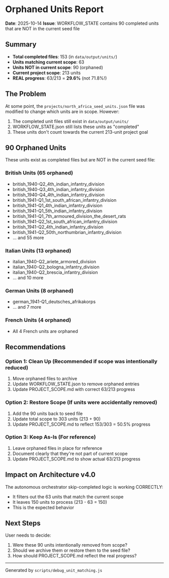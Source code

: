 # Orphaned Units Report

**Date**: 2025-10-14
**Issue**: WORKFLOW_STATE contains 90 completed units that are NOT in the current seed file

## Summary

- **Total completed files**: 153 (in `data/output/units/`)
- **Units matching current scope**: 63
- **Units NOT in current scope**: 90 (orphaned)
- **Current project scope**: 213 units
- **REAL progress**: 63/213 = **29.6%** (not 71.8%!)

## The Problem

At some point, the `projects/north_africa_seed_units.json` file was modified to change which units are in scope. However:

1. The completed unit files still exist in `data/output/units/`
2. WORKFLOW_STATE.json still lists these units as "completed"
3. These units don't count towards the current 213-unit project goal

## 90 Orphaned Units

These units exist as completed files but are NOT in the current seed file:

### British Units (65 orphaned)
- british_1940-Q2_4th_indian_infantry_division
- british_1940-Q3_4th_indian_infantry_division
- british_1940-Q4_4th_indian_infantry_division
- british_1941-Q1_1st_south_african_infantry_division
- british_1941-Q1_4th_indian_infantry_division
- british_1941-Q1_5th_indian_infantry_division
- british_1941-Q1_7th_armoured_division_the_desert_rats
- british_1941-Q2_1st_south_african_infantry_division
- british_1941-Q2_4th_indian_infantry_division
- british_1941-Q2_50th_northumbrian_infantry_division
- ... and 55 more

### Italian Units (13 orphaned)
- italian_1940-Q2_ariete_armored_division
- italian_1940-Q2_bologna_infantry_division
- italian_1940-Q2_brescia_infantry_division
- ... and 10 more

### German Units (8 orphaned)
- german_1941-Q1_deutsches_afrikakorps
- ... and 7 more

### French Units (4 orphaned)
- All 4 French units are orphaned

## Recommendations

### Option 1: Clean Up (Recommended if scope was intentionally reduced)
1. Move orphaned files to archive
2. Update WORKFLOW_STATE.json to remove orphaned entries
3. Update PROJECT_SCOPE.md with correct 63/213 progress

### Option 2: Restore Scope (If units were accidentally removed)
1. Add the 90 units back to seed file
2. Update total scope to 303 units (213 + 90)
3. Update PROJECT_SCOPE.md to reflect 153/303 = 50.5% progress

### Option 3: Keep As-Is (For reference)
1. Leave orphaned files in place for reference
2. Document clearly that they're not part of current scope
3. Update PROJECT_SCOPE.md to show actual 63/213 progress

## Impact on Architecture v4.0

The autonomous orchestrator skip-completed logic is working CORRECTLY:
- It filters out the 63 units that match the current scope
- It leaves 150 units to process (213 - 63 = 150)
- This is the expected behavior

## Next Steps

User needs to decide:
1. Were these 90 units intentionally removed from scope?
2. Should we archive them or restore them to the seed file?
3. How should PROJECT_SCOPE.md reflect the real progress?

---

Generated by `scripts/debug_unit_matching.js`
